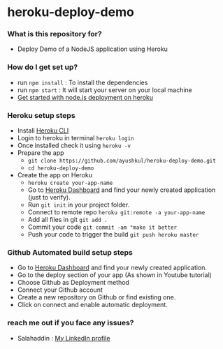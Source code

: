 # heroku-deploy-demo #

### What is this repository for? ###

* Deploy Demo of a NodeJS application using Heroku

### How do I get set up? ###

* run `npm install` : To install the dependencies 
* run `npm start` : It will start your server on your local machine
* [Get started with node.js deployment on heroku](https://devcenter.heroku.com/articles/getting-started-with-nodejs)

### Heroku setup steps ###

* Install [Heroku CLI](https://devcenter.heroku.com/articles/getting-started-with-nodejs#set-up)
* Login to heroku in terminal `heroku login`
* Once installed check it using `heroku -v`
* Prepare the app 
    * `git clone https://github.com/ayushkul/heroku-deploy-demo.git`
    * `cd heroku-deploy-demo`
* Create the app on Heroku
    * `heroku create your-app-name`
    * Go to [Heroku Dashboard](https://dashboard.heroku.com/) and find your newly created application (just to verify).
    * Run `git init` in your project folder.
    * Connect to remote repo `heroku git:remote -a your-app-name`
    * Add all files in git `git add .`
    * Commit your code `git commit -am "make it better`
    * Push your code to trigger the build `git push heroku master`

### Github Automated build setup steps ###

* Go to [Heroku Dashboard](https://dashboard.heroku.com/) and find your newly created application.
* Go to the deploy section of your app (As shown in Youtube tutorial)
* Choose Github as Deployment method
* Connect your Github account
* Create a new repository on Github or find existing one.
* Click on connect and enable automatic deployment.

### reach me out if you face any issues? ###

* Salahaddin : [My LinkedIn profile](https://www.linkedin.com/in/salahaddin-mohammed/)

